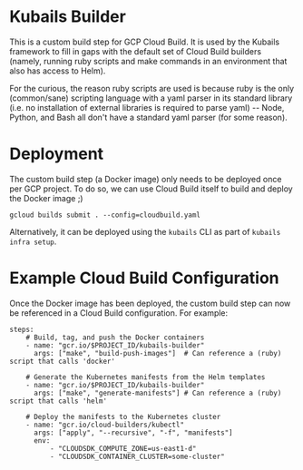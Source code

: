 # Kubails Builder

This is a custom build step for GCP Cloud Build. It is used by the Kubails framework to fill in gaps with the default set of Cloud Build builders (namely, running ruby scripts and make commands in an environment that also has access to Helm).

For the curious, the reason ruby scripts are used is because ruby is the only (common/sane) scripting language with a yaml parser in its standard library (i.e. no installation of external libraries is required to parse yaml) -- Node, Python, and Bash all don't have a standard yaml parser (for some reason).

# Deployment

The custom build step (a Docker image) only needs to be deployed once per GCP project. To do so, we can use Cloud Build itself to build and deploy the Docker image ;)

```
gcloud builds submit . --config=cloudbuild.yaml
```

Alternatively, it can be deployed using the `kubails` CLI as part of `kubails infra setup`.

# Example Cloud Build Configuration

Once the Docker image has been deployed, the custom build step can now be referenced in a Cloud Build configuration. For example:

```
steps:
    # Build, tag, and push the Docker containers
    - name: "gcr.io/$PROJECT_ID/kubails-builder"
      args: ["make", "build-push-images"]  # Can reference a (ruby) script that calls 'docker'

    # Generate the Kubernetes manifests from the Helm templates
    - name: "gcr.io/$PROJECT_ID/kubails-builder"
      args: ["make", "generate-manifests"] # Can reference a (ruby) script that calls 'helm'

    # Deploy the manifests to the Kubernetes cluster
    - name: "gcr.io/cloud-builders/kubectl"
      args: ["apply", "--recursive", "-f", "manifests"]
      env:
          - "CLOUDSDK_COMPUTE_ZONE=us-east1-d"
          - "CLOUDSDK_CONTAINER_CLUSTER=some-cluster"
```
